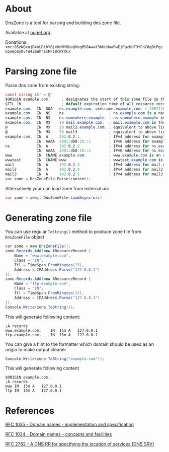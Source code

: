 # About

DnsZone is a tool for parsing and building dns zone file.

Available at [nuget.org](https://www.nuget.org/packages/DnsZone/)

Donations: ```xmr:85zNQxujD4mLDibY8jeknWYUbaQVoqMS8Awwt3kHUdaaRwEjPpzUHF3YCnC8gBtPgcG5w8payDvTe42mWhr1sRF18cWYXCx```

# Parsing zone file

Parse dns zone from existing string:

```C#
const string str = @"
$ORIGIN example.com.     ; designates the start of this zone file in the namespace
$TTL 1h                  ; default expiration time of all resource records without their own TTL value
example.com.  IN  SOA   ns.example.com. username.example.com. ( 2007120710 1d 2h 4w 1h )
example.com.  IN  NS    ns                    ; ns.example.com is a nameserver for example.com
example.com.  IN  NS    ns.somewhere.example. ; ns.somewhere.example is a backup nameserver for example.com
example.com.  IN  MX    10 mail.example.com.  ; mail.example.com is the mailserver for example.com
@             IN  MX    20 mail2.example.com. ; equivalent to above line, ""@"" represents zone origin
@             IN  MX    50 mail3              ; equivalent to above line, but using a relative host name
example.com.  IN  A     192.0.2.1             ; IPv4 address for example.com
              IN  AAAA  2001:db8:10::1        ; IPv6 address for example.com
ns            IN  A     192.0.2.2             ; IPv4 address for ns.example.com
              IN  AAAA  2001:db8:10::2        ; IPv6 address for ns.example.com
www           IN  CNAME example.com.          ; www.example.com is an alias for example.com
wwwtest       IN  CNAME www                   ; wwwtest.example.com is another alias for www.example.com
mail          IN  A     192.0.2.3             ; IPv4 address for mail.example.com
mail2         IN  A     192.0.2.4             ; IPv4 address for mail2.example.com
mail3         IN  A     192.0.2.5             ; IPv4 address for mail3.example.com";
var zone = DnsZoneFile.Parse(content);
```

Alternatively your can load zone from external uri:

```C#
var zone = await DnsZoneFile.LoadAsync(uri)
```

# Generating zone file

You can use regular `ToString()` method to produce zone file from `DnsZoneFile` object

```C#
var zone = new DnsZoneFile();
zone.Records.Add(new AResourceRecord {
    Name = "www.example.com",
    Class = "IN",
    Ttl = TimeSpan.FromMinutes(15),
    Address = IPAddress.Parse("127.0.0.1")
});
zone.Records.Add(new AResourceRecord {
    Name = "ftp.example.com",
    Class = "IN",
    Ttl = TimeSpan.FromMinutes(15),
    Address = IPAddress.Parse("127.0.0.1")
});
Console.Write(zone.ToString());
```

This will generate following content:

```
;A records
www.example.com.	IN	15m	A	127.0.0.1	
ftp.example.com.	IN	15m	A	127.0.0.1	
```
You can give a hint to the formatter which domain should be used as an origin to make output cleaner

```C#
Console.Write(zone.ToString("example.com"));
```

This will generate following content

```
$ORIGIN example.com.
;A records
www	IN	15m	A	127.0.0.1	
ftp	IN	15m	A	127.0.0.1	
```

# References

[RFC 1035 - Domain names - implementation and specification](https://tools.ietf.org/html/rfc1035)

[RFC 1034 - Domain names - concepts and facilities](https://tools.ietf.org/html/rfc1034)

[RFC 2782 - A DNS RR for specifying the location of services (DNS SRV)](https://tools.ietf.org/html/rfc2782)
